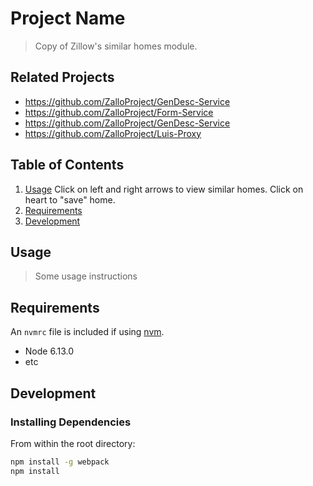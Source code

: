 # Project Name

> Copy of Zillow's similar homes module.

## Related Projects

  - https://github.com/ZalloProject/GenDesc-Service
  - https://github.com/ZalloProject/Form-Service
  - https://github.com/ZalloProject/GenDesc-Service
  - https://github.com/ZalloProject/Luis-Proxy

## Table of Contents

1. [Usage](#Usage)
  Click on left and right arrows to view similar homes. Click on heart to "save" home.
1. [Requirements](#requirements)
1. [Development](#development)

## Usage

> Some usage instructions

## Requirements

An `nvmrc` file is included if using [nvm](https://github.com/creationix/nvm).

- Node 6.13.0
- etc

## Development

### Installing Dependencies

From within the root directory:

```sh
npm install -g webpack
npm install
```
